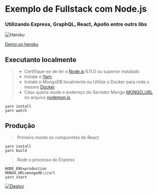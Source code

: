 Exemplo de Fullstack com Node.js
=================
### Utilizando Express, GraphQL, React, Apollo entre outrs libs
![Heroku](http://heroku-badge.herokuapp.com/?app=angularjs-crypto&style=flat)


[Demo on heroku](https://rocky-gorge-32768.herokuapp.com/) 


## Executanto localmente
> - Certifique-se de ter o [Node.js](https://nodejs.org/) 6.11.0 ou superior instalado
> - Instale o [Yarn](https://yarnpkg.com/)
> - Instale o MongoDB localmente ou Utilize o Docker para roda o mesmo [Docker](https://hub.docker.com/_/mongo/)
> - Caso queira mude o endereço do Servidor Mongo [MONGO_URL](https://github.com/amagno/full-example-graphlql/blob/master/nodemon.json) no arquivo [nodemon.js](https://github.com/amagno/full-example-graphlql/blob/master/nodemon.json) 
```shell
yarn install
yarn watch
```

## Produção
> Primeiro monte os componetes do React 
```shell
yarn install
yarn build
```
> Rode o processo do Express
```shell
NODE_ENV=production
MONGO_URL=mongodb://url
yarn start
```
[![Deploy](https://www.herokucdn.com/deploy/button.svg)](https://heroku.com/deploy)